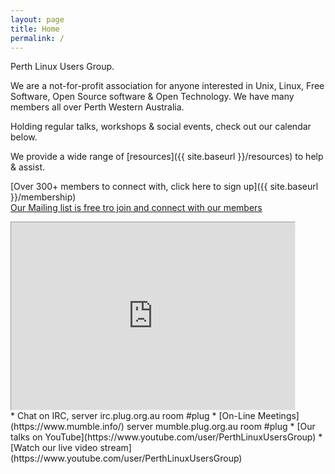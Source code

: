 ```yaml
---
layout: page
title: Home
permalink: /
---
```

Perth Linux Users Group.

We are a not-for-profit association for anyone interested in Unix, Linux, Free Software, Open Source software & Open Technology. We have many members all over Perth Western Australia.

Holding regular talks, workshops & social events, check out our calendar below.

We provide a wide range of [resources]({{ site.baseurl }}/resources) to help & assist.

[Over 300+ members to connect with, click here to sign up]({{ site.baseurl }}/membership)<br />
[Our Mailing list is free tro join and connect with our members](http://lists.plug.org.au/mailman/listinfo/plug)

<iframe src="https://www.google.com/calendar/embed?showTitle=0&amp;showNav=0&amp;showDate=0&amp;showPrint=0&amp;showTabs=0&amp;showCalendars=0&amp;mode=AGENDA&amp;height=200&amp;wkst=1&amp;bgcolor=%23FFFFFF&amp;src=president%40plug.org.au&amp;color=%23182C57&amp;ctz=Australia%2FPerth" style=" border-width:1 " width="90%" height="300" frameborder="0" scrolling="no"></iframe>

<br />
*   Chat on IRC, server irc.plug.org.au room #plug
*   [On-Line Meetings](https://www.mumble.info/) server mumble.plug.org.au room #plug
*   [Our talks on YouTube](https://www.youtube.com/user/PerthLinuxUsersGroup)
*   [Watch our live video stream](https://www.youtube.com/user/PerthLinuxUsersGroup)
